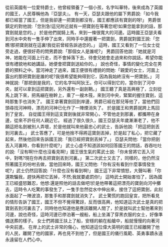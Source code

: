 從前英國有一位愛特爵士，他曾經領養了一個小孩，名字叫華特，後來成為了英國的國王，人民尊稱他為『亞瑟夫』。
有一天，亞瑟夫跟他的屬下男爵說:「如今我都已經當了國王，但是我卻連一把寶劍都沒有，國王都應該有寶劍的呀!」
男爵很鎮定的對他說:「您別急!這兒附近就有一把寶劍在等著您呢!如果您能拿到的話，那寶劍就是您的。」
於是他們就騎上馬，來到一條很寬大的河邊。這時國王亞瑟夫看到河水中央有一隻手伸了出來，同時手中還握著一把寶劍，男爵就對國王說:「您瞧!那把寶劍就在這裏!我從前曾經告訴過您的。」
這時，國王又看到了一位女士從旁走過，便很好奇的問男爵說:「那個女人是誰呢?」
男爵回答他說:「她就是河神，她能在河面上行走，而不會掉落下去，待會兒她會走過來和你說話，希望你能很有禮貌地和她講話，她便會把寶劍送給你的。」
說也奇怪，事情的變化完全在男爵的預料之中。當河神走了過來，國王便很有禮貌的問她:「親愛的女士，河面上露出的那把寶劍是誰的呢?我很希望能夠得到它，因為我始終沒有一把寶劍。」
河神就說:「那把劍是我的，它的名字叫阿狄王。你可以得到它的，當你到了河中央，就可以拿到這把寶劍，另外還有一副劍鞘。」
國王聽了真是高興極了，立刻從馬上跳下來，把馬綑在樹幹上，乘了一艘木筏，來到河中央，緊緊的握住寶劍，這時那隻手也消失了。
國王拿著寶劍回到岸邊，男爵已經在那兒等他了，當他們回頭尋找河神時，漂亮的河神已化作了一陣煙消失了。
於是國王和男爵就跨上馬回到了皇宮。
自從國王得到這支寶劍後就非常開心，不管他走到那裏，都攜帶在身邊，從來不許任何人親近它。
經過了很久很久，國王亞瑟夫年歲漸漸老了，他不願這把名劍被別人弄壞，於是他就叫來他最忠心的武士，告訴他說:「把這把劍丟到河裏去。」
武士答應了，可是他捨不得將這寶劍丟掉，於是起了私心，把它藏了起來，然後他回來告訴國王說:「我已經把寶劍丟掉了。」
亞瑟夫問他:「當你把劍丟入河裏時，你看到什麼呢?」
武士心虛不知道該如何回答國王的問話，吞吞吐吐的說:「沒有啊!什麼也沒看見啊!」國王很生氣的罵武士說:「你未曾將它丟入河中，對嗎?現在你再去把寶劍丟到河裏。」
第二次武士又去了，同樣的，他仍然沒照著國王的吩咐去做，當他回來時，國王又問他:「你有沒有看到什麼事情發生呢?」武士仍然回答說:「什麼也沒有看到啊!」
國王這下非常憤怒，大聲叫著:「你還欺騙我，趕快再把它丟掉，不然;我就要處罰你!」
這時武士開始害怕了，因為國王已經盛怒難忍，他想:還是照他的話去做吧!於是他帶著這把漂亮的寶劍向河中擲去，這時令人吃驚的事發生了，一隻手忽然從水中伸出來，接住了這把寶劍，此刻水面起了一陣波浪，那隻手和那寶劍就消失了。
武士驚慌的跑回皇宮，把所看見的情形告訴了國王，國王不但不覺得驚訝，反而很高興，他知道這次武士是真的把寶劍丟到河裏去了，同時他也知道他是應該離開人間了，於是就叫武士幫他著來到河邊，說也奇怪，這時河邊已停泊著一艘船，船上坐滿了穿黑衣服的女士，好像準備送葬的樣子。
女士們將國王扶上了船，安穩的躺在船艙中，船就慢慢的向著河中央前進。
在岸上的武士非常的傷心，他知道這位偉大英明的國王已經離開了他的人民，離開了他的國家，再也見不到他了，但是國王的儀行風範、英勇事蹟永遠永遠留在人們心中。

